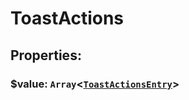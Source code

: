 # **ToastActions**

## **Properties**:

### $value: `Array`<[`ToastActionsEntry`](./ToastActionsEntry)>
